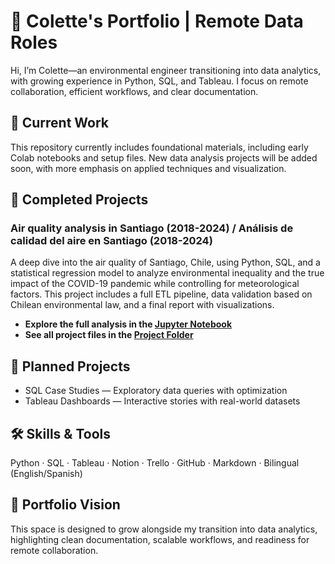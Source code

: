 # 💼 Colette's Portfolio | Remote Data Roles

Hi, I’m Colette—an environmental engineer transitioning into data analytics, with growing experience in Python, SQL, and Tableau. I focus on remote collaboration, efficient workflows, and clear documentation.

## 🧪 Current Work
This repository currently includes foundational materials, including early Colab notebooks and setup files. New data analysis projects will be added soon, with more emphasis on applied techniques and visualization.

## 📂 Completed Projects
### Air quality analysis in Santiago (2018-2024) / Análisis de calidad del aire en Santiago (2018-2024)

A deep dive into the air quality of Santiago, Chile, using Python, SQL, and a statistical regression model to analyze environmental inequality and the true impact of the COVID-19 pandemic while controlling for meteorological factors. This project includes a full ETL pipeline, data validation based on Chilean environmental law, and a final report with visualizations.

*   **Explore the full analysis in the [Jupyter Notebook](calidad-aire-santiago/notebooks/analisis_calidad_aire_santiago.ipynb)**
*   **See all project files in the [Project Folder](calidad-aire-santiago/)**

## 📂 Planned Projects
- SQL Case Studies — Exploratory data queries with optimization
- Tableau Dashboards — Interactive stories with real-world datasets

## 🛠️ Skills & Tools
Python · SQL · Tableau · Notion · Trello · GitHub · Markdown · Bilingual (English/Spanish)

## 🌱 Portfolio Vision
This space is designed to grow alongside my transition into data analytics, highlighting clean documentation, scalable workflows, and readiness for remote collaboration.
